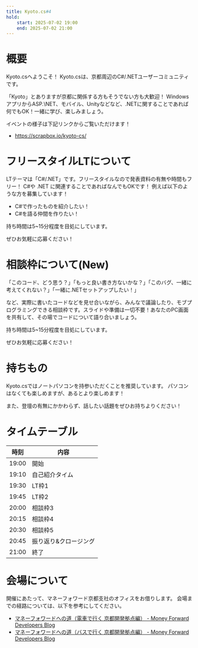```yaml
---
title: Kyoto.cs#4
hold:
    start: 2025-07-02 19:00
    end: 2025-07-02 21:00
---
```


# 概要

Kyoto.csへようこそ！
Kyoto.csは、京都周辺のC#/.NETユーザーコミュニティです。

「Kyoto」とありますが京都に関係する方もそうでない方も大歓迎！
WindowsアプリからASP.\NET、モバイル、Unityなどなど、.NETに関することであれば何でもOK！一緒に学び、楽しみましょう。

イベントの様子は下記リンクからご覧いただけます！

- https://scrapbox.io/kyoto-cs/

# フリースタイルLTについて

LTテーマは「C#/.NET」です。フリースタイルなので発表資料の有無や時間もフリー！
 C#や .NET に関連することであればなんでもOKです！ 例えば以下のような方を募集しています！

- C#で作ったものを紹介したい！
- C#を語る仲間を作りたい！

持ち時間は5~15分程度を目処にしています。

ぜひお気軽に応募ください！

# 相談枠について(New)
「このコード、どう思う？」「もっと良い書き方ないかな？」「このバグ、一緒に考えてくれない？」「一緒に.NETセットアップしたい！」

など、実際に書いたコードなどを見せ合いながら、みんなで議論したり、モブプログラミングできる相談枠です。スライドや準備は一切不要！あなたのPC画面を共有して、その場でコードについて語り合いましょう。

持ち時間は5~15分程度を目処にしています。

ぜひお気軽に応募ください！

# 持ちもの
Kyoto.csではノートパソコンを持参いただくことを推奨しています。
パソコンはなくても楽しめますが、あるとより楽しめます！

また、登壇の有無にかかわらず、話したい話題をぜひお持ちよりください！

# タイムテーブル

時刻|内容
---|----
19:00|開始
19:10|自己紹介タイム
19:30|LT枠1
19:45|LT枠2
20:00|相談枠3
20:15|相談枠4
20:30|相談枠5
20:45|振り返り&クロージング
21:00|終了

# 会場について

開催にあたって、マネーフォワード京都支社のオフィスをお借りします。
会場までの経路については、以下を参考にしてください。

- [マネーフォワードへの道（電車で行く 京都開発拠点編） - Money Forward Developers Blog](https://moneyforward-dev.jp/entry/2019/02/06/road-to-moneyforward-kyoto/)
- [マネーフォワードへの道（バスで行く 京都開発拠点編） - Money Forward Developers Blog](https://moneyforward-dev.jp/entry/2019/03/26/road-to-moneyforward-kyoto-bus/)

